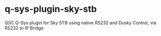 # q-sys-plugin-sky-stb
QSC Q-Sys plugin for Sky STB using native RS232 and Dusky Control, via RS232 to IP Bridge
